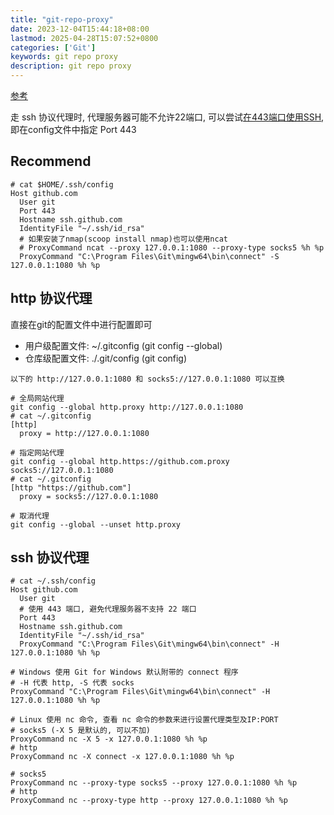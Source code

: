 ```yaml
---
title: "git-repo-proxy"
date: 2023-12-04T15:44:18+08:00
lastmod: 2025-04-28T15:07:52+0800
categories: ['Git']
keywords: git repo proxy
description: git repo proxy
---
```


[参考](https://ericclose.github.io/git-proxy-config.html)

走 ssh 协议代理时, 代理服务器可能不允许22端口, 可以尝试[在443端口使用SSH](https://docs.github.com/zh/authentication/troubleshooting-ssh/using-ssh-over-the-https-port), 即在config文件中指定 Port 443

## Recommend

```shell
# cat $HOME/.ssh/config
Host github.com
  User git
  Port 443
  Hostname ssh.github.com
  IdentityFile "~/.ssh/id_rsa"
  # 如果安装了nmap(scoop install nmap)也可以使用ncat
  # ProxyCommand ncat --proxy 127.0.0.1:1080 --proxy-type socks5 %h %p
  ProxyCommand "C:\Program Files\Git\mingw64\bin\connect" -S 127.0.0.1:1080 %h %p
```

## http 协议代理

直接在git的配置文件中进行配置即可

- 用户级配置文件: ~/.gitconfig (git config --global)
- 仓库级配置文件: ./.git/config (git config)

```shell
以下的 http://127.0.0.1:1080 和 socks5://127.0.0.1:1080 可以互换

# 全局网站代理
git config --global http.proxy http://127.0.0.1:1080
# cat ~/.gitconfig
[http]
  proxy = http://127.0.0.1:1080

# 指定网站代理
git config --global http.https://github.com.proxy socks5://127.0.0.1:1080
# cat ~/.gitconfig
[http "https://github.com"]
  proxy = socks5://127.0.0.1:1080

# 取消代理
git config --global --unset http.proxy
```

## ssh 协议代理

```shell
# cat ~/.ssh/config
Host github.com
  User git
  # 使用 443 端口, 避免代理服务器不支持 22 端口
  Port 443
  Hostname ssh.github.com
  IdentityFile "~/.ssh/id_rsa"
  ProxyCommand "C:\Program Files\Git\mingw64\bin\connect" -H 127.0.0.1:1080 %h %p

# Windows 使用 Git for Windows 默认附带的 connect 程序
# -H 代表 http, -S 代表 socks
ProxyCommand "C:\Program Files\Git\mingw64\bin\connect" -H 127.0.0.1:1080 %h %p

# Linux 使用 nc 命令, 查看 nc 命令的参数来进行设置代理类型及IP:PORT
# socks5 (-X 5 是默认的, 可以不加)
ProxyCommand nc -X 5 -x 127.0.0.1:1080 %h %p
# http
ProxyCommand nc -X connect -x 127.0.0.1:1080 %h %p

# socks5
ProxyCommand nc --proxy-type socks5 --proxy 127.0.0.1:1080 %h %p
# http
ProxyCommand nc --proxy-type http --proxy 127.0.0.1:1080 %h %p
```

